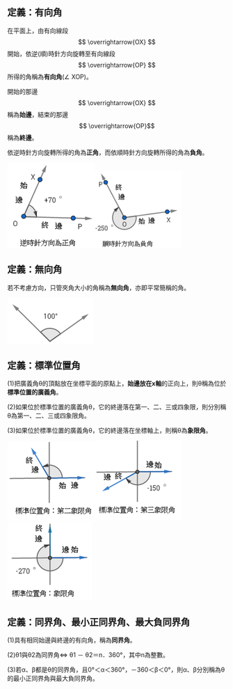 ## 定義：有向角

在平面上，由有向線段$$ \overrightarrow{OX} $$  開始，依逆\(順\)時針方向旋轉至有向線段 $$ \overrightarrow{OP} $$所得的角稱為**有向角**\(∠ XOP\)。

開始的那邊$$ \overrightarrow{OX} $$稱為**始邊**，結束的那邊$$ \overrightarrow{OP}$$稱為**終邊**。

依逆時針方向旋轉所得的角為**正角**，而依順時針方向旋轉所得的角為**負角**。

![](/assets/正角.png)![](/assets/負角.png)

## 定義：無向角

若不考慮方向，只管夾角大小的角稱為**無向角**，亦即平常簡稱的角。

![](/assets/nodir_angle.png)

## 定義：標準位置角

\(1\)把廣義角θ的頂點放在坐標平面的原點上，**始邊放在x軸**的正向上，則θ稱為位於**標準位置的廣義角**。

\(2\)如果位於標準位置的廣義角θ，它的終邊落在第一、二、三或四象限，則分別稱θ為第一、二、三或四象限角。

\(3\)如果位於標準位置的廣義角θ，它的終邊落在坐標軸上，則稱θ為**象限角**。

![](/assets/two_angle.png)![](/assets/threee_angle.png)![](/assets/corner_angle.png)

## 定義：同界角、最小正同界角、最大負同界角

\(1\)具有相同始邊與終邊的有向角，稱為**同界角**。

\(2\)θ1與θ2為同界角⇔ θ1 － θ2＝n．360°，其中n為整數。

\(3\)若α、β都是θ的同界角，且0°＜α＜360°，－360＜β＜0°，則α、β分別稱為θ的最小正同界角與最大負同界角。

## 



